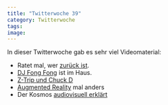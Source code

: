 ```yaml
---
title: "Twitterwoche 39"
category: Twitterwoche
tags: 
image: 
---
```


In dieser Twitterwoche gab es sehr viel Videomaterial:
* Ratet mal, wer [zurück ist](http://www.youtube.com/watch?v=0GQxZAB0-KM).
* [DJ Fong Fong](http://www.youtube.com/watch?v=vV86wJ5iSHs) ist im Haus.
* [Z-Trip und Chuck D](http://www.youtube.com/watch?v=cX50Z4f3mbI)
* [Augmented Reality](http://generationtapedeck.blogspot.com/2009/09/sprachlos.html) mal anders
* Der Kosmos [audiovisuell erklärt](http://www.youtube.com/watch?v=zSgiXGELjbc)

  
